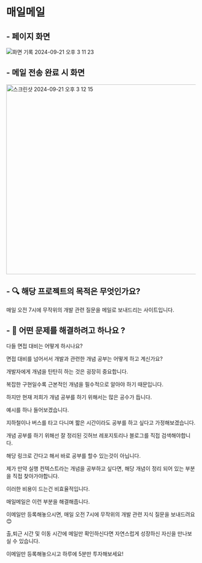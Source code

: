 # 매일메일

## - 페이지 화면

![화면 기록 2024-09-21 오후 3 11 23](https://github.com/user-attachments/assets/99ce49b0-ce5b-473c-a7fa-5550ae2bdbdb)

## - 메일 전송 완료 시 화면

<img width="505" alt="스크린샷 2024-09-21 오후 3 12 15" src="https://github.com/user-attachments/assets/5775640c-1225-4874-adfe-2e24cdaac10f">

## - 🔍 해당 프로젝트의 목적은 무엇인가요?

매일 오전 7시에 무작위의 개발 관련 질문을 메일로 보내드리는 사이트입니다.

## - 🤔 어떤 문제를 해결하려고 하나요 ?

다들 면접 대비는 어떻게 하시나요?

면접 대비를 넘어서서 개발과 관련한 개념 공부는 어떻게 하고 계신가요?

개발자에게 개념을 탄탄히 하는 것은 굉장히 중요합니다.

복잡한 구현일수록 근본적인 개념을 필수적으로 알아야 하기 때문입니다.

하지만 현재 저희가 개념 공부를 하기 위해서는 많은 공수가 듭니다.

예시를 하나 들어보겠습니다.

지하철이나 버스를 타고 다니며 짧은 시간이라도 공부를 하고 싶다고 가정해보겠습니다.

개념 공부를 하기 위해선 잘 정리된 깃허브 레포지토리나 블로그를 직접 검색해야합니다.

해당 링크로 간다고 해서 바로 공부를 할수 있는것이 아닙니다.

제가 만약 실행 컨텍스트라는 개념을 공부하고 싶다면, 해당 개념이 정리 되어 있는 부분을 직접 찾아가야합니다.

이러한 비용이 드는건 비효율적입니다.

매일메일은 이런 부분을 해결해줍니다.

이메일만 등록해놓으시면, 매일 오전 7시에 무작위의 개발 관련 지식 질문을 보내드려요 😊

출,퇴근 시간 및 이동 시간에 메일만 확인하신다면 자연스럽게 성장하신 자신을 만나보실 수 있습니다.

이메일만 등록해놓으시고 하루에 5분만 투자해보세요!
